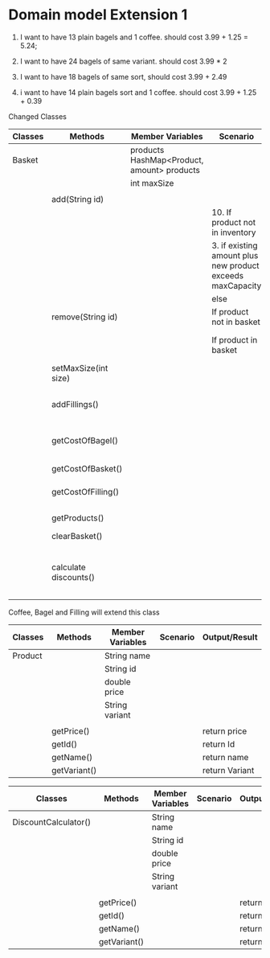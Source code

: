 # Domain model Extension 1

1. I want to have 13 plain bagels and 1 coffee. should cost 3.99 + 1.25 = 5.24; 

2. I want to have 24 bagels of same variant. should cost 3.99 * 2 

3. I want to have 18 bagels of same sort, should cost 3.99 + 2.49

4. i want to have 14 plain bagels sort and 1 coffee. should cost 3.99 + 1.25 + 0.39


Changed Classes

| Classes | Methods               | Member Variables                           | Scenario                                                   | Output/Result                                                          |
|---------|-----------------------|--------------------------------------------|------------------------------------------------------------|------------------------------------------------------------------------|
| Basket  |                       | products HashMap<Product, amount> products |                                                            |                                                                        |
|         |                       | int maxSize                                |                                                            |                                                                        |
|         |                       |                                            |                                                            |                                                                        |
|         | add(String id)        |                                            |                                                            |                                                                        |
|         |                       |                                            | 10. If product not in inventory                            | return false                                                           |
|         |                       |                                            | 3. if existing amount plus new product exceeds maxCapacity | return false                                                           |
|         |                       |                                            | else                                                       | add to basket                                                          |
|         | remove(String id)     |                                            | If product not in basket                                   | return false                                                           |
|         |                       |                                            | If product in basket                                       | remove from basket and return true                                     |
|         | setMaxSize(int size)  |                                            |                                                            | Changes maxSize                                                        |
|         |                       |                                            |                                                            |                                                                        |
|         | addFillings()         |                                            |                                                            | Adds fillings if they are in inventory                                 |
|         |                       |                                            |                                                            |                                                                        |
|         | getCostOfBagel()      |                                            |                                                            | Returns price of a bagel and its fillings                              |
|         | getCostOfBasket()     |                                            |                                                            | Returns entire cost of basket                                          |
|         | getCostOfFilling()    |                                            |                                                            | Returns Cost Of Filling                                                |
|         |                       |                                            |                                                            |                                                                        |
|         | getProducts()         |                                            |                                                            | returns all products                                                   |
|         | clearBasket()         |                                            |                                                            | empties basket                                                         |
|         |                       |                                            |                                                            |                                                                        |
|         | calculate discounts() |                                            |                                                            | calculate all discounts for the basket. is called from getCostOfBasket |

Coffee, Bagel and Filling will extend this class

| Classes | Methods          | Member Variables | Scenario | Output/Result         |
|---------|------------------|------------------|----------|-----------------------|
| Product |                  | String name      |          |                       |
|         |                  | String id        |          |                       |
|         |                  | double price     |          |                       |
|         |                  | String variant   |          |                       |
|         |                  |                  |          |                       |
|         | getPrice()       |                  |          | return price          |     
|         | getId()          |                  |          | return Id             |
|         | getName()        |                  |          | return name           |
|         | getVariant()     |                  |          | return Variant        |

| Classes              | Methods          | Member Variables | Scenario | Output/Result         |
|----------------------|------------------|------------------|----------|-----------------------|
| DiscountCalculator() |                  | String name      |          |                       |
|                      |                  | String id        |          |                       |
|                      |                  | double price     |          |                       |
|                      |                  | String variant   |          |                       |
|                      |                  |                  |          |                       |
|                      | getPrice()       |                  |          | return price          |     
|                      | getId()          |                  |          | return Id             |
|                      | getName()        |                  |          | return name           |
|                      | getVariant()     |                  |          | return Variant        |